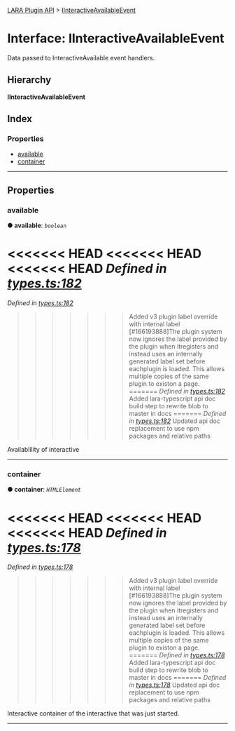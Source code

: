 [LARA Plugin API](../README.md) > [IInteractiveAvailableEvent](../interfaces/iinteractiveavailableevent.md)

# Interface: IInteractiveAvailableEvent

Data passed to InteractiveAvailable event handlers.

## Hierarchy

**IInteractiveAvailableEvent**

## Index

### Properties

* [available](iinteractiveavailableevent.md#available)
* [container](iinteractiveavailableevent.md#container)

---

## Properties

<a id="available"></a>

###  available

**● available**: *`boolean`*

<<<<<<< HEAD
<<<<<<< HEAD
<<<<<<< HEAD
*Defined in [types.ts:182](https://github.com/concord-consortium/lara/blob/7771e1f1/lara-typescript/src/plugin-api/types.ts#L182)*
=======
*Defined in [types.ts:182](https://github.com/concord-consortium/lara/blob/5ed958f8/lara-typescript/src/plugin-api/types.ts#L182)*
>>>>>>> Added v3 plugin label override with internal label [#166193888]The plugin system now ignores the label provided by the plugin when itregisters and instead uses an internally generated label set before eachplugin is loaded.  This allows multiple copies of the same plugin to existon a page.
=======
*Defined in [types.ts:182](https://github.com/concord-consortium/lara/blob/master/lara-typescript/src/plugin-api/types.ts#L182)*
>>>>>>> Added lara-typescript api doc build step to rewrite blob to master in docs
=======
*Defined in [types.ts:182](lara-typescript/src/plugin-api/types.ts#L182)*
>>>>>>> Updated api doc replacement to use npm packages and relative paths

Availablility of interactive

___
<a id="container"></a>

###  container

**● container**: *`HTMLElement`*

<<<<<<< HEAD
<<<<<<< HEAD
<<<<<<< HEAD
*Defined in [types.ts:178](https://github.com/concord-consortium/lara/blob/7771e1f1/lara-typescript/src/plugin-api/types.ts#L178)*
=======
*Defined in [types.ts:178](https://github.com/concord-consortium/lara/blob/5ed958f8/lara-typescript/src/plugin-api/types.ts#L178)*
>>>>>>> Added v3 plugin label override with internal label [#166193888]The plugin system now ignores the label provided by the plugin when itregisters and instead uses an internally generated label set before eachplugin is loaded.  This allows multiple copies of the same plugin to existon a page.
=======
*Defined in [types.ts:178](https://github.com/concord-consortium/lara/blob/master/lara-typescript/src/plugin-api/types.ts#L178)*
>>>>>>> Added lara-typescript api doc build step to rewrite blob to master in docs
=======
*Defined in [types.ts:178](lara-typescript/src/plugin-api/types.ts#L178)*
>>>>>>> Updated api doc replacement to use npm packages and relative paths

Interactive container of the interactive that was just started.

___

